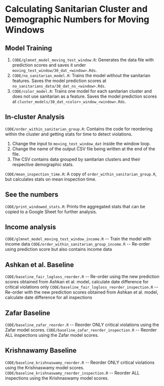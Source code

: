 # Calculating Sanitarian Cluster and Demographic Numbers for Moving Windows

## Model Training
 1. `CODE/glmnet_model_moving_test_window.R`: Generates the data file with prediction scores and saves it under `moving_test_window/30_dat_<window>.Rds`.
 2. `CODE/no_sanitarian_model.R`: Trains the model without the sanitarian features. Saves the model prediction scores at `no_sanitarians_data/30_dat_ns_<window>.Rds`.
 2. `CODE/color_model.R`: Trains one model for each sanitarian cluster and does not use sanitarian as a feature. Saves the model prediction scores at `cluster_models/30_dat_<color>_window_<window>.Rds`.
 
## In-cluster Analysis
`CODE/order_within_sanitarian_group.R`: Contains the code for reordering within the cluster and getting stats for time to detect violations.
  1. Change the input to `moving_test_window_dat` inside the window loop.
  2. Change the name of the output CSV file being written at the end of the file.
  3. The CSV contains data grouped by sanitarian clusters and their respective demographic stats.
  
 `CODE/mean_inspection_time.R`: A copy of `order_within_sanitarian_group.R`, but calculates stats on mean inspection time.
  
## See the numbers
`CODE/print_windowed_stats.R`: Prints the aggregated stats that can be copied to a Google Sheet for further analysis.
 
## Income analysis
`CODE/glmnet_model_moving_test_window_income.R` -- Train the model with income data
`CODE/order_within_sanitarian_group_income.R` -- Re-order using prediction score but also contains income data
 
## Ashkan et al. Baseline
`CODE/baseline_fair_logloss_reorder.R` -- Re-order using the new prediction scores obtained from Ashkan et al. model, calculate date difference for critical violations only
`CODE/baseline_fair_logloss_reorder_inspection.R` -- Re-order with the new prediction scores obtained from Ashkan et al. model, calculate date difference for all inspections
 
## Zafar Baseline
`CODE/baseline_zafar_reorder.R` -- Reorder ONLY critical violations using the Zafar model scores.
`CODE/baseline_zafar_reorder_inspection.R` -- Reorder ALL inspections using the Zafar model scores.
 
## Krishnawamy Baseline
`CODE/baseline_krishnaswamy_reorder.R` -- Reorder ONLY critical violations using the Krishnaswamy model scores.
`CODE/baseline_krishnaswamy_reorder_inspection.R` -- Reorder ALL inspections using the Krishnaswamy model scores.